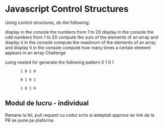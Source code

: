 # Javascript Control Structures

Using control structures, do the following:

display in the console the numbers from 1 to 20
display in the console the odd numbers from 1 to 20
compute the sum of the elements of an array and display it in the console
compute the maximum of the elements of an array and display it in the console 
compute how many times a certain element appears in an array
Challenge

using nested for generate the following pattern
           0 1 0 1

           1 0 1 0

           0 1 0 1

           1 0 1 0

## Modul de lucru - individual
 
Ramane la fel, pull request cu codul scris si asteptati approve iar link de la PR se pune pe plaforma